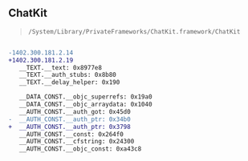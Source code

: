 ## ChatKit

> `/System/Library/PrivateFrameworks/ChatKit.framework/ChatKit`

```diff

-1402.300.181.2.14
+1402.300.181.2.19
   __TEXT.__text: 0x8977e8
   __TEXT.__auth_stubs: 0x8b80
   __TEXT.__delay_helper: 0x190

   __DATA_CONST.__objc_superrefs: 0x19a0
   __DATA_CONST.__objc_arraydata: 0x1040
   __AUTH_CONST.__auth_got: 0x45d0
-  __AUTH_CONST.__auth_ptr: 0x34b0
+  __AUTH_CONST.__auth_ptr: 0x3798
   __AUTH_CONST.__const: 0x264f0
   __AUTH_CONST.__cfstring: 0x24300
   __AUTH_CONST.__objc_const: 0xa43c8

```
